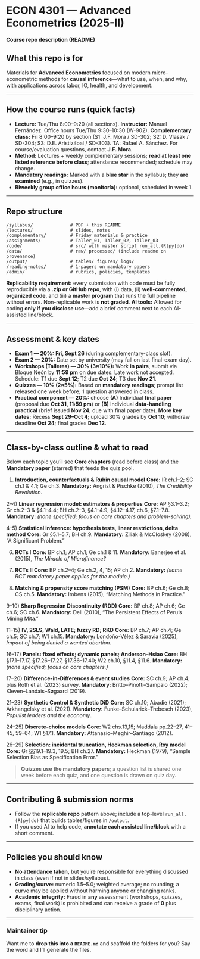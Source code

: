 # ECON 4301 — Advanced Econometrics (2025-II)

**Course repo description (README)**

## What this repo is for

Materials for **Advanced Econometrics** focused on modern micro-econometric methods for **causal inference**—what to use, when, and why, with applications across labor, IO, health, and development.&#x20;

---

## How the course runs (quick facts)

* **Lecture:** Tue/Thu 8:00–9:20 (all sections). **Instructor:** Manuel Fernández. Office hours Tue/Thu 9:30–10:30 (W-902).
  **Complementary class:** Fri 8:00–9:20 by section (S1: J.F. Mora / SD-302; S2: D. Vlasak / SD-304; S3: D.E. Aristizábal / SD-303). TA: Rafael A. Sánchez.&#x20;
  For course/evaluation questions, contact **J.F. Mora**.&#x20;
* **Method:** Lectures + weekly complementary sessions; **read at least one listed reference before class**; attendance recommended; schedule may change.  &#x20;
* **Mandatory readings:** Marked with a **blue star** in the syllabus; they **are examined** (e.g., in quizzes).&#x20;
* **Biweekly group office hours (monitoría):** optional, scheduled in week 1.&#x20;

---

## Repo structure 

```
/syllabus/              # PDF + this README
/lectures/              # slides, notes
/complementary/         # Friday materials & practice
/assignments/           # Taller_01, Taller_02, Taller_03
/code/                  # src/ with master script run_all.(R|py|do)
/data/                  # raw/ processed/ (include readme on provenance)
/output/                # tables/ figures/ logs/
/reading-notes/         # 1-pagers on mandatory papers
/admin/                 # rubrics, policies, templates
```

**Replicability requirement:** every submission with code must be fully reproducible via a **.zip or GitHub repo**, with (i) data, (ii) **well-commented, organized code**, and (iii) a **master program** that runs the full pipeline without errors. Non-replicable work is **not graded**. &#x20;
**AI tools:** Allowed for coding **only if you disclose use**—add a brief comment next to each AI-assisted line/block.&#x20;

---

## Assessment & key dates

* **Exam 1 — 20%:** **Fri, Sept 26** (during complementary-class slot). &#x20;
* **Exam 2 — 20%:** Date set by university (may fall on last final-exam day).&#x20;
* **Workshops (Talleres) — 30% (3×10%):** Work **in pairs**, submit via Bloque Neón by **11:59 pm** on due dates. Late work not accepted. Schedule:
  T1 due **Sept 12**; T2 due **Oct 24**; T3 due **Nov 21**. &#x20;
* **Quizzes — 10% (2×5%):** Based on **mandatory readings**; prompt list released one week before; 1 question answered in class.&#x20;
* **Practical component — 20%:** choose **(A)** Individual **final paper** (proposal due **Oct 31, 11:59 pm**) or **(B)** Individual **data-handling practical** (brief issued **Nov 24**; due with final paper date).  &#x20;
  **More key dates:** Recess **Sept 29–Oct 4**; upload 30% grades by **Oct 10**; withdraw deadline **Oct 24**; final grades **Dec 12**.&#x20;

---

## Class-by-class outline & what to read

Below each topic you’ll see **Core chapters** (read before class) and the **Mandatory paper** (starred) that feeds the quiz pool.

1. **Introduction, counterfactuals & Rubin causal model**
   **Core:** IR ch.1–2; SC ch.1 & 4.1; Ge ch.3.&#x20;
   **Mandatory:** Angrist & Pischke (2010), *The Credibility Revolution*.&#x20;

2–4) **Linear regression model: estimators & properties**
**Core:** AP §3.1–3.2; Gr ch.2–3 & §4.1–4.4; BH ch.2–3, §4.1–4.9, §4.12–4.17, ch.6, §7.1–7.8.&#x20;
**Mandatory:** *(none specified; focus on core chapters and problem-solving).*

4–5) **Statistical inference: hypothesis tests, linear restrictions, delta method**
**Core:** Gr §5.1–5.7; BH ch.9.&#x20;
**Mandatory:** Ziliak & McCloskey (2008), “A Significant Problem.”&#x20;

6. **RCTs I**
   **Core:** BP ch.1; AP ch.1; Ge ch.1 & 11.&#x20;
   **Mandatory:** Banerjee et al. (2015), *The Miracle of Microfinance?*&#x20;

7. **RCTs II**
   **Core:** BP ch.2–4; Ge ch.2, 4, 15; AP ch.2.&#x20;
   **Mandatory:** *(same RCT mandatory paper applies for the module.)*

8. **Matching & propensity score matching (PSM)**
   **Core:** BP ch.6; Ge ch.8; CS ch.5.&#x20;
   **Mandatory:** Imbens (2015), “Matching Methods in Practice.”&#x20;

9–10) **Sharp Regression Discontinuity (RDD)**
**Core:** BP ch.8; AP ch.6; Ge ch.6; SC ch.6.&#x20;
**Mandatory:** Dell (2010), “The Persistent Effects of Peru’s Mining Mita.”&#x20;

11–15) **IV, 2SLS, Wald, LATE; fuzzy RD; RKD**
**Core:** BP ch.7; AP ch.4; Ge ch.5; SC ch.7; W1 ch.15.&#x20;
**Mandatory:** Londoño-Vélez & Saravia (2025), *Impact of being denied a wanted abortion*.

16–17) **Panels: fixed effects; dynamic panels; Anderson–Hsiao**
**Core:** BH §17.1–17.17, §17.26–17.27, §17.36–17.40; W2 ch.10, §11.4, §11.6.&#x20;
**Mandatory:** *(none specified; focus on core chapters.)*

17–20) **Difference-in-Differences & event studies**
**Core:** SC ch.9; AP ch.4; plus Roth et al. (2023) survey.&#x20;
**Mandatory:** Britto–Pinotti–Sampaio (2022); Kleven–Landais–Søgaard (2019).

21–23) **Synthetic Control & Synthetic DiD**
**Core:** SC ch.10; Abadie (2021); Arkhangelsky et al. (2021).&#x20;
**Mandatory:** Funke–Schularick–Trebesch (2023), *Populist leaders and the economy*.

24–25) **Discrete-choice models**
**Core:** W2 chs.13,15; Maddala pp.22–27, 41–45, 59–64; W1 §17.1.&#x20;
**Mandatory:** Attanasio–Meghir–Santiago (2012).

26–29) **Selection: incidental truncation, Heckman selection, Roy model**
**Core:** Gr §§19.1–19.3, 19.5; BH ch.27.&#x20;
**Mandatory:** Heckman (1979), “Sample Selection Bias as Specification Error.”

> **Quizzes use the mandatory papers**; a question list is shared one week before each quiz, and one question is drawn on quiz day.&#x20;

---

## Contributing & submission norms

* Follow the **replicable repo** pattern above; include a top-level `run_all.(R|py|do)` that builds tables/figures in `/output`.&#x20;
* If you used AI to help code, **annotate each assisted line/block** with a short comment.&#x20;

---

## Policies you should know

* **No attendance taken,** but you’re responsible for everything discussed in class (even if not in slides/syllabus).&#x20;
* **Grading/curve:** numeric 1.5–5.0; weighted average; no rounding; a curve may be applied without harming anyone or changing ranks. &#x20;
* **Academic integrity:** Fraud in **any** assessment (workshops, quizzes, exams, final work) is prohibited and can receive a grade of **0** plus disciplinary action.&#x20;

---

### Maintainer tip

Want me to **drop this into a `README.md`** and scaffold the folders for you? Say the word and I’ll generate the files.
